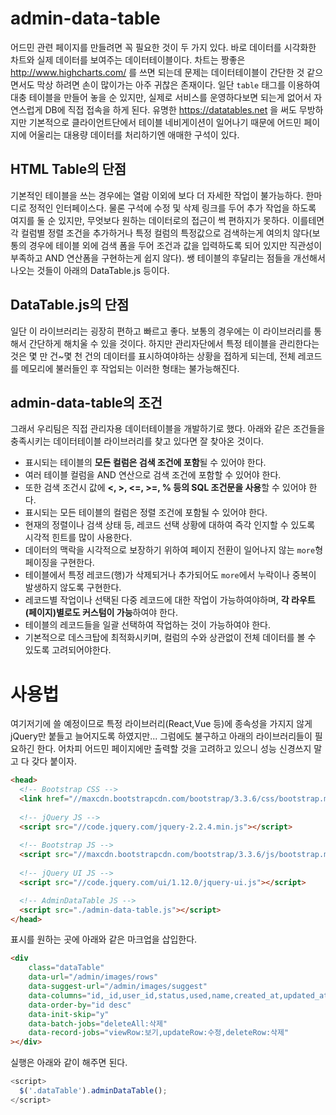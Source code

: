 # admin-data-table
어드민 관련 페이지를 만들려면 꼭 필요한 것이 두 가지 있다. 바로 데이터를 시각화한 차트와 실제 데이터를 보여주는 데이터테이블이다. 차트는 짱좋은 http://www.highcharts.com/ 를 쓰면 되는데 문제는 데이터테이블이 간단한 것 같으면서도 막상 하려면 손이 많이가는 아주 귀찮은 존재이다. 일단  `table` 태그를 이용하여 대충 테이블을 만들어 놓을 순 있지만, 실제로 서비스를 운영하다보면 되는게 없어서 자연스럽게 DB에 직접 접속을 하게 된다. 유명한 https://datatables.net 을 써도 무방하지만 기본적으로 클라이언트단에서 테이블 네비게이션이 일어나기 때문에 어드민 페이지에 어울리는 대용량 데이터를 처리하기엔 애매한 구석이 있다.

## HTML Table의 단점
기본적인 테이블을 쓰는 경우에는 열람 이외에 보다 더 자세한 작업이 불가능하다. 한마디로 정적인 인터페이스다. 물론 구석에 수정 및 삭제 링크를 두어 추가 작업을 하도록 여지를 둘 순 있지만, 무엇보다 원하는 데이터로의 접근이 썩 편하지가 못하다. 이를테면 각 컬럼별 정렬 조건을 추가하거나 특정 컬럼의 특정값으로 검색하는게 여의치 않다(보통의 경우에 테이블 외에 검색 폼을 두어 조건과 값을 입력하도록 되어 있지만 직관성이 부족하고 AND 연산폼을 구현하는게 쉽지 않다). 쌩 테이블의 후달리는 점들을 개선해서 나오는 것들이 아래의 DataTable.js 등이다.

## DataTable.js의 단점
일단 이 라이브러리는 굉장히 편하고 빠르고 좋다. 보통의 경우에는 이 라이브러리를 통해서 간단하게 해치울 수 있을 것이다. 하지만 관리자단에서 특정 테이블을 관리한다는 것은 몇 만 건~몇 천 건의 데이터를 표시하여야하는 상황을 접하게 되는데, 전체 레코드를 메모리에 불러들인 후 작업되는 이러한 형태는 불가능해진다. 

## admin-data-table의 조건
그래서 우리팀은 직접 관리자용 데이터테이블을 개발하기로 했다. 아래와 같은 조건들을 충족시키는 데이터테이블 라이브러리를 찾고 있다면 잘 찾아온 것이다.

- 표시되는 테이블의 **모든 컬럼은 검색 조건에 포함**될 수 있어야 한다.
- 여러 테이블 컬럼을 AND 연산으로 검색 조건에 포함할 수 있어야 한다.
- 또한 검색 조건시 값에 **<, >, <=, >=, % 등의 SQL 조건문을 사용**할 수 있어야 한다.
- 표시되는 모든 테이블의 컬럼은 정렬 조건에 포함될 수 있어야 한다.
- 현재의 정렬이나 검색 상태 등, 레코드 선택 상황에 대하여 즉각 인지할 수 있도록 시각적 힌트를 많이 사용한다.
- 데이터의 맥락을 시각적으로 보장하기 위하여 페이지 전환이 일어나지 않는 `more`형 페이징을 구현한다.
- 테이블에서 특정 레코드(행)가 삭제되거나 추가되어도 `more`에서 누락이나 중복이 발생하지 않도록 구현한다.
- 레코드별 작업이나 선택된 다중 레코드에 대한 작업이 가능하여야하며, **각 라우트(페이지)별로도 커스텀이 가능**하여야 한다.
- 테이블의 레코드들을 일괄 선택하여 작업하는 것이 가능하여야 한다.
- 기본적으로 데스크탑에 최적화시키며, 컬럼의 수와 상관없이 전체 데이터를 볼 수 있도록 고려되어야한다.


# 사용법
여기저기에 쓸 예정이므로 특정 라이브러리(React,Vue 등)에 종속성을 가지지 않게 jQuery만 붙들고 늘어지도록 하였지만... 그럼에도 불구하고 아래의 라이브러리들이 필요하긴 한다. 어차피 어드민 페이지에만 출력할 것을 고려하고 있으니 성능 신경쓰지 말고 다 갖다 붙이자.
```html
<head>
  <!-- Bootstrap CSS -->
  <link href="//maxcdn.bootstrapcdn.com/bootstrap/3.3.6/css/bootstrap.min.css" rel="stylesheet" crossorigin="anonymous">
  
  <!-- jQuery JS -->
  <script src="//code.jquery.com/jquery-2.2.4.min.js"></script>
  
  <!-- Bootstrap JS -->
  <script src="//maxcdn.bootstrapcdn.com/bootstrap/3.3.6/js/bootstrap.min.js"></script>
  
  <!-- jQuery UI JS -->
  <script src="//code.jquery.com/ui/1.12.0/jquery-ui.js"></script>

  <!-- AdminDataTable JS -->
  <script src="./admin-data-table.js"></script>
</head>
```

표시를 원하는 곳에 아래와 같은 마크업을 삽입한다.
```html
<div
	class="dataTable"
	data-url="/admin/images/rows"
	data-suggest-url="/admin/images/suggest"
	data-columns="id,_id,user_id,status,used,name,created_at,updated_at,ext,resource,thumbnail,width,height,brightness,hue"
	data-order-by="id desc"
	data-init-skip="y"
	data-batch-jobs="deleteAll:삭제"
	data-record-jobs="viewRow:보기,updateRow:수정,deleteRow:삭제"
></div>
```

실행은 아래와 같이 해주면 된다.
```javascript
<script>
  $('.dataTable').adminDataTable();
</script>
```
